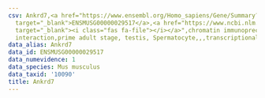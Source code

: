 ```yaml
---
csv: Ankrd7,<a href="https://www.ensembl.org/Homo_sapiens/Gene/Summary?db=core;g=ENSMUSG00000029517"
  target="_blank">ENSMUSG00000029517</a>,<a href="https://www.ncbi.nlm.nih.gov/pubmed/25450459"
  target="_blank"><i class="fas fa-file"></i></a>",chromatin immunoprecipitation assay,direct
  interaction,prime adult stage, testis, Spermatocyte,,,transcriptional regulation,
data_alias: Ankrd7
data_id: ENSMUSG00000029517
data_numevidence: 1
data_species: Mus musculus
data_taxid: '10090'
title: Ankrd7
---
```

